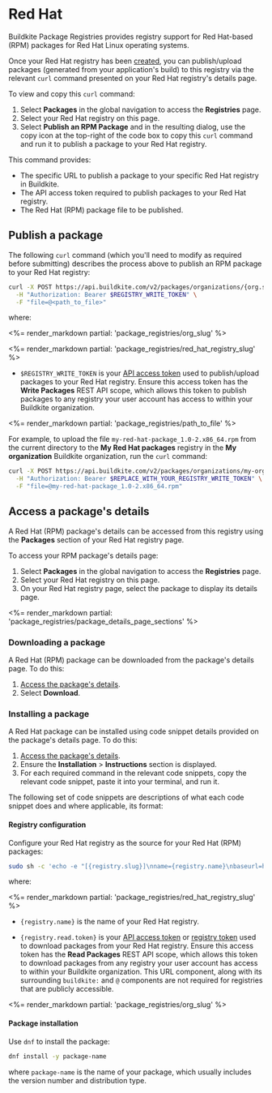 # Red Hat

Buildkite Package Registries provides registry support for Red Hat-based (RPM) packages for Red Hat Linux operating systems.

Once your Red Hat registry has been [created](/docs/package-registries/manage-registries#create-a-source-registry), you can publish/upload packages (generated from your application's build) to this registry via the relevant `curl` command presented on your Red Hat registry's details page.

To view and copy this `curl` command:

1. Select **Packages** in the global navigation to access the **Registries** page.
1. Select your Red Hat registry on this page.
1. Select **Publish an RPM Package** and in the resulting dialog, use the copy icon at the top-right of the code box to copy this `curl` command and run it to publish a package to your Red Hat registry.

This command provides:

- The specific URL to publish a package to your specific Red Hat registry in Buildkite.
- The API access token required to publish packages to your Red Hat registry.
- The Red Hat (RPM) package file to be published.

## Publish a package

The following `curl` command (which you'll need to modify as required before submitting) describes the process above to publish an RPM package to your Red Hat registry:

```bash
curl -X POST https://api.buildkite.com/v2/packages/organizations/{org.slug}/registries/{registry.slug}/packages \
  -H "Authorization: Bearer $REGISTRY_WRITE_TOKEN" \
  -F "file=@<path_to_file>"
```

where:

<%= render_markdown partial: 'package_registries/org_slug' %>

<%= render_markdown partial: 'package_registries/red_hat_registry_slug' %>

- `$REGISTRY_WRITE_TOKEN` is your [API access token](https://buildkite.com/user/api-access-tokens) used to publish/upload packages to your Red Hat registry. Ensure this access token has the **Write Packages** REST API scope, which allows this token to publish packages to any registry your user account has access to within your Buildkite organization.

<%= render_markdown partial: 'package_registries/path_to_file' %>

For example, to upload the file `my-red-hat-package_1.0-2.x86_64.rpm` from the current directory to the **My Red Hat packages** registry in the **My organization** Buildkite organization, run the `curl` command:

```bash
curl -X POST https://api.buildkite.com/v2/packages/organizations/my-organization/registries/my-red-hat-packages/packages \
  -H "Authorization: Bearer $REPLACE_WITH_YOUR_REGISTRY_WRITE_TOKEN" \
  -F "file=@my-red-hat-package_1.0-2.x86_64.rpm"
```

## Access a package's details

A Red Hat (RPM) package's details can be accessed from this registry using the **Packages** section of your Red Hat registry page.

To access your RPM package's details page:

1. Select **Packages** in the global navigation to access the **Registries** page.
1. Select your Red Hat registry on this page.
1. On your Red Hat registry page, select the package to display its details page.

<%= render_markdown partial: 'package_registries/package_details_page_sections' %>

### Downloading a package

A Red Hat (RPM) package can be downloaded from the package's details page. To do this:

1. [Access the package's details](#access-a-packages-details).
1. Select **Download**.

### Installing a package

A Red Hat package can be installed using code snippet details provided on the package's details page. To do this:

1. [Access the package's details](#access-a-packages-details).
1. Ensure the **Installation** > **Instructions** section is displayed.
1. For each required command in the relevant code snippets, copy the relevant code snippet, paste it into your terminal, and run it.

The following set of code snippets are descriptions of what each code snippet does and where applicable, its format:

#### Registry configuration

Configure your Red Hat registry as the source for your Red Hat (RPM) packages:

```bash
sudo sh -c 'echo -e "[{registry.slug}]\nname={registry.name}\nbaseurl=https://buildkite:{registry.read.token}@packages.buildkite.com/{org.slug}/{registry.slug}/rpm_any/rpm_any/\$basearch\nenabled=1\nrepo_gpgcheck=1\ngpgcheck=0\ngpgkey=https://buildkite:{registry.read.token}@packages.buildkite.com/{org.slug}/{registry.slug}/gpgkey\npriority=1"' > /etc/yum.repos.d/{registry.slug}.repo
```

where:

<%= render_markdown partial: 'package_registries/red_hat_registry_slug' %>

- `{registry.name}` is the name of your Red Hat registry.

- `{registry.read.token}` is your [API access token](https://buildkite.com/user/api-access-tokens) or [registry token](/docs/package-registries/manage-registries#configure-registry-tokens) used to download packages from your Red Hat registry. Ensure this access token has the **Read Packages** REST API scope, which allows this token to download packages from any registry your user account has access to within your Buildkite organization. This URL component, along with its surrounding `buildkite:` and `@` components are not required for registries that are publicly accessible.

<%= render_markdown partial: 'package_registries/org_slug' %>

#### Package installation

Use `dnf` to install the package:

```bash
dnf install -y package-name
```

where `package-name` is the name of your package, which usually includes the version number and distribution type.
